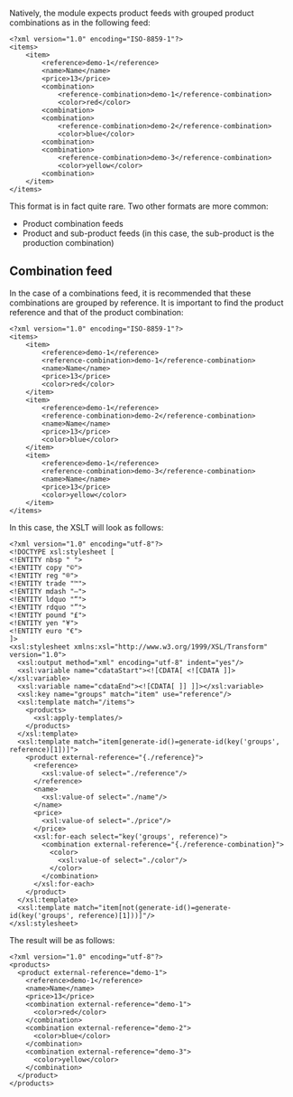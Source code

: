 ﻿Natively, the module expects product feeds with grouped product combinations as in the following feed:

```
<?xml version="1.0" encoding="ISO-8859-1"?>
<items>
    <item>
        <reference>demo-1</reference>
        <name>Name</name>
        <price>13</price>
        <combination>
            <reference-combination>demo-1</reference-combination>
            <color>red</color>
        <combination>
        <combination>
            <reference-combination>demo-2</reference-combination>
            <color>blue</color>
        <combination>
        <combination>
            <reference-combination>demo-3</reference-combination>
            <color>yellow</color>
        <combination>
    </item>
</items>
```

This format is in fact quite rare. Two other formats are more common:
* Product combination feeds
* Product and sub-product feeds (in this case, the sub-product is the production combination)


## Combination feed

In the case of a combinations feed, it is recommended that these combinations are grouped by reference. It is important to find the product reference and that of the product combination: 
```
<?xml version="1.0" encoding="ISO-8859-1"?>
<items>
    <item>
        <reference>demo-1</reference>
        <reference-combination>demo-1</reference-combination>
        <name>Name</name>
        <price>13</price>
        <color>red</color>
    </item>
    <item>
        <reference>demo-1</reference>
        <reference-combination>demo-2</reference-combination>
        <name>Name</name>
        <price>13</price>
        <color>blue</color>
    </item>
    <item>
        <reference>demo-1</reference>
        <reference-combination>demo-3</reference-combination>
        <name>Name</name>
        <price>13</price>
        <color>yellow</color>
    </item>
</items>
```

In this case, the XSLT will look as follows:

```
<?xml version="1.0" encoding="utf-8"?>
<!DOCTYPE xsl:stylesheet [
<!ENTITY nbsp " ">
<!ENTITY copy "©">
<!ENTITY reg "®">
<!ENTITY trade "™">
<!ENTITY mdash "—">
<!ENTITY ldquo "“">
<!ENTITY rdquo "”">
<!ENTITY pound "£">
<!ENTITY yen "¥">
<!ENTITY euro "€">
]>
<xsl:stylesheet xmlns:xsl="http://www.w3.org/1999/XSL/Transform" version="1.0">
  <xsl:output method="xml" encoding="utf-8" indent="yes"/>
  <xsl:variable name="cdataStart"><![CDATA[ <![CDATA ]]></xsl:variable>
  <xsl:variable name="cdataEnd"><![CDATA[ ]] ]]></xsl:variable>
  <xsl:key name="groups" match="item" use="reference"/>
  <xsl:template match="/items">
    <products>
      <xsl:apply-templates/>
    </products>
  </xsl:template>
  <xsl:template match="item[generate-id()=generate-id(key('groups', reference)[1])]">
    <product external-reference="{./reference}">
      <reference>
        <xsl:value-of select="./reference"/>
      </reference>
      <name>
        <xsl:value-of select="./name"/>
      </name>
      <price>
        <xsl:value-of select="./price"/>
      </price>
      <xsl:for-each select="key('groups', reference)">
        <combination external-reference="{./reference-combination}">
          <color>
            <xsl:value-of select="./color"/>
          </color>
        </combination>
      </xsl:for-each>
    </product>
  </xsl:template>
  <xsl:template match="item[not(generate-id()=generate-id(key('groups', reference)[1]))]"/>
</xsl:stylesheet>
```

The result will be as follows:

```
<?xml version="1.0" encoding="utf-8"?>
<products>
  <product external-reference="demo-1">
    <reference>demo-1</reference>
    <name>Name</name>
    <price>13</price>
    <combination external-reference="demo-1">
      <color>red</color>
    </combination>
    <combination external-reference="demo-2">
      <color>blue</color>
    </combination>
    <combination external-reference="demo-3">
      <color>yellow</color>
    </combination>
  </product>
</products>
```
